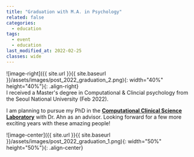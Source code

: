 ```yaml
---
title: "Graduation with M.A. in Psychology"
related: false
categories:
  - education
tags:
  - event
  - education
last_modified_at: 2022-02-25
classes: wide
---
```

![image-right]({{ site.url }}{{ site.baseurl }}/assets/images/post_2022_graduation_2.png){: width="40%" height="40%"}{: .align-right}\
I received a Master's degree in Computational & Clincial psychology from the Seoul National University (Feb 2022).   

I am planning to pursue my PhD in the [**Computational Clinical Science Laboratory**](https://ccs-lab.github.io/) with Dr. Ahn as an advisor. Looking forward for a few more exciting years with these amazing people!  

![image-center]({{ site.url }}{{ site.baseurl }}/assets/images/post_2022_graduation_1.png){: width="50%" height="50%"}{: .align-center}

